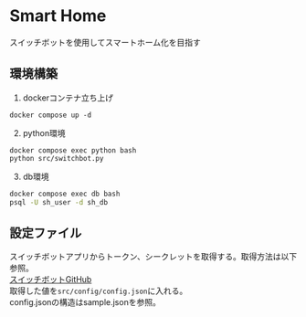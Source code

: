 # Smart Home
スイッチボットを使用してスマートホーム化を目指す

## 環境構築
1. dockerコンテナ立ち上げ  
```
docker compose up -d
```

2. python環境  
```
docker compose exec python bash
python src/switchbot.py
```

3. db環境  
```sh
docker compose exec db bash
psql -U sh_user -d sh_db
```

## 設定ファイル
スイッチボットアプリからトークン、シークレットを取得する。取得方法は以下参照。  
[スイッチボットGitHub](https://github.com/OpenWonderLabs/SwitchBotAPI?tab=readme-ov-file)  
取得した値を`src/config/config.json`に入れる。  
config.jsonの構造はsample.jsonを参照。  
